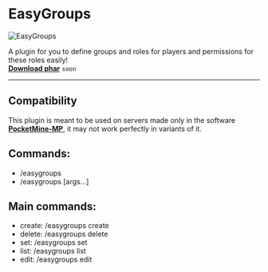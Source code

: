 # EasyGroups 
![EasyGroups](https://media.discordapp.net/attachments/645792232632221729/1032113968845697034/57_Sem_Titulo_20221018041500.png)

A plugin for you to define groups and roles for players and permissions for these roles easily! <br> **[Download phar]()** ``soon``
- - - -
## Compatibility
This plugin is meant to be used on servers made only in the software **[PocketMine-MP](https://github.com/pmmp/PocketMine-MP)**, it may not work perfectly in variants of it.

## Commands:
- /easygroups
- /easygroups [args...]

## Main commands:
- create: /easygroups create
- delete: /easygroups delete
- set: /easygroups set
- list: /easygroups list
- edit: /easygroups edit

